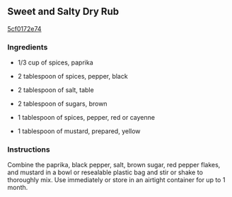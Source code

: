 ## Sweet and Salty Dry Rub

[5cf0172e74](http://www.epicurious.com/recipes/food/views/sweet-and-salty-dry-rub-383708)

### Ingredients

 - 1/3 cup of spices, paprika

 - 2 tablespoon of spices, pepper, black

 - 2 tablespoon of salt, table

 - 2 tablespoon of sugars, brown

 - 1 tablespoon of spices, pepper, red or cayenne

 - 1 tablespoon of mustard, prepared, yellow

### Instructions

Combine the paprika, black pepper, salt, brown sugar, red pepper flakes, and mustard in a bowl or resealable plastic bag and stir or shake to thoroughly mix. Use immediately or store in an airtight container for up to 1 month.